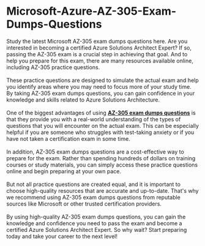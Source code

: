 # Microsoft-Azure-AZ-305-Exam-Dumps-Questions
Study the latest Microsoft AZ-305 exam dumps questions here. 
Are you interested in becoming a certified Azure Solutions Architect Expert? If so, passing the AZ-305 exam is a crucial step in achieving that goal. And to help you prepare for this exam, there are many resources available online, including AZ-305 practice questions.<br />
<br />
These practice questions are designed to simulate the actual exam and help you identify areas where you may need to focus more of your study time. By taking AZ-305 exam dumps questions, you can gain confidence in your knowledge and skills related to Azure Solutions Architecture.<br />
<br />
One of the biggest advantages of using <strong><a href="https://www.dumpsinfo.com/exam/az-305/" target="_blank">AZ-305 exam dumps questions</a></strong> is that they provide you with a real-world understanding of the types of questions that you will encounter on the actual exam. This can be especially helpful if you are someone who struggles with test-taking anxiety or if you have not taken a certification exam in some time.<br />
<br />
In addition, AZ-305 exam dumps questions are a cost-effective way to prepare for the exam. Rather than spending hundreds of dollars on training courses or study materials, you can simply access these practice questions online and begin preparing at your own pace.<br />
<br />
But not all practice questions are created equal, and it is important to choose high-quality resources that are accurate and up-to-date. That's why we recommend using AZ-305 exam dumps questions from reputable sources like Microsoft or other trusted certification providers.<br />
<br />
By using high-quality AZ-305 exam dumps questions, you can gain the knowledge and confidence you need to pass the exam and become a certified Azure Solutions Architect Expert. So why wait? Start preparing today and take your career to the next level!<br />
